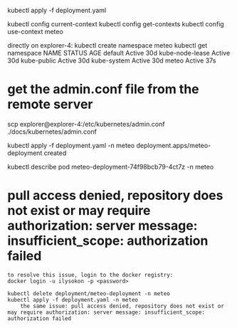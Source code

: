 kubectl apply -f deployment.yaml

kubectl config current-context
kubectl config get-contexts
kubectl config use-context meteo

directly on explorer-4:
kubectl create namespace meteo
kubectl get namespace
    NAME              STATUS   AGE
    default           Active   30d
    kube-node-lease   Active   30d
    kube-public       Active   30d
    kube-system       Active   30d
    meteo             Active   37s

# get the admin.conf file from the remote server
scp explorer@explorer-4:/etc/kubernetes/admin.conf ./docs/kubernetes/admin.conf

kubectl apply -f deployment.yaml -n meteo
deployment.apps/meteo-deployment created

kubectl describe pod meteo-deployment-74f98bcb79-4ct7z -n meteo
# pull access denied, repository does not exist or may require authorization: server message: insufficient_scope: authorization failed
    to resolve this issue, login to the docker registry:
    docker login -u ilysokon -p <password>

    kubectl delete deployment/meteo-deployment -n meteo
    kubectl apply -f deployment.yaml -n meteo
        the same issue: pull access denied, repository does not exist or may require authorization: server message: insufficient_scope: authorization failed

